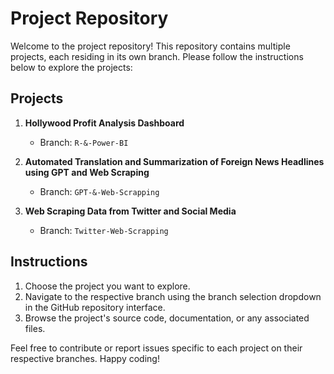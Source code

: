 # Project Repository

Welcome to the project repository! This repository contains multiple projects, each residing in its own branch. Please follow the instructions below to explore the projects:

## Projects

1. **Hollywood Profit Analysis Dashboard**
   - Branch: `R-&-Power-BI`
   
2. **Automated Translation and Summarization of Foreign News Headlines using GPT and Web Scraping**
   - Branch: `GPT-&-Web-Scrapping`

3. **Web Scraping Data from Twitter and Social Media**
   - Branch: `Twitter-Web-Scrapping`

## Instructions

1. Choose the project you want to explore.
2. Navigate to the respective branch using the branch selection dropdown in the GitHub repository interface.
3. Browse the project's source code, documentation, or any associated files.

Feel free to contribute or report issues specific to each project on their respective branches. Happy coding!

